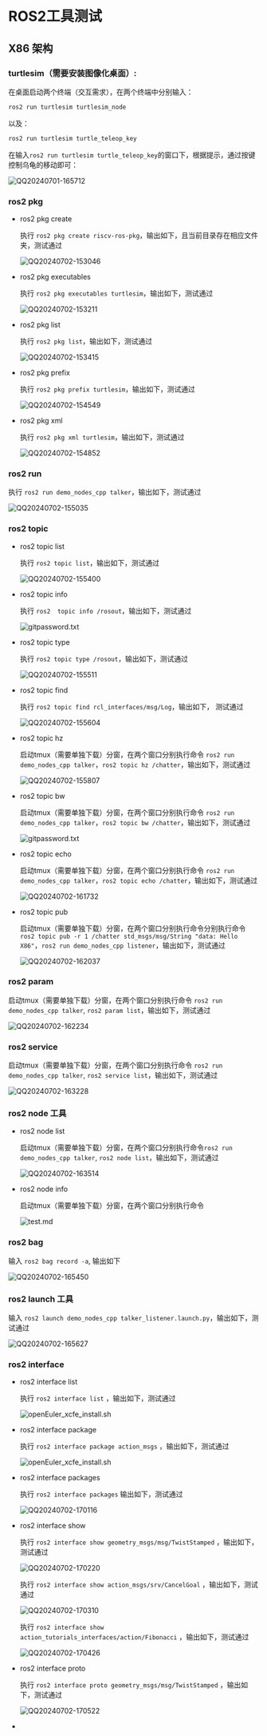 # ROS2工具测试

## X86 架构

### **turtlesim（需要安装图像化桌面）:**

在桌面启动两个终端（交互需求），在两个终端中分别输入：

```bash
ros2 run turtlesim turtlesim_node
```

以及：

```bash
ros2 run turtlesim turtle_teleop_key
```

在输入`ros2 run turtlesim turtle_teleop_key`的窗口下，根据提示，通过按键控制乌龟的移动即可：

![QQ20240701-165712](./start_pics/QQ20240701-165712.png)

### **ros2 pkg**

- ros2 pkg create

  执行 `ros2 pkg create riscv-ros-pkg`，输出如下，且当前目录存在相应文件夹，测试通过

  ![QQ20240702-153046](./start_pics/QQ20240702-153046.png)

- ros2 pkg executables

  执行 `ros2 pkg executables turtlesim`，输出如下，测试通过

  ![QQ20240702-153211](/home/kunama/Desktop/PLCT/start/start_pics/QQ20240702-153211.png)

- ros2 pkg list

  执行 `ros2 pkg list`，输出如下，测试通过

  ![QQ20240702-153415](./test_pic/QQ20240702-153415.png)

- ros2 pkg prefix

  执行 `ros2 pkg prefix turtlesim`，输出如下，测试通过

  ![QQ20240702-154549](./test_pic/QQ20240702-154549.png)

- ros2 pkg xml

  执行 `ros2 pkg xml turtlesim`，输出如下，测试通过

  ![QQ20240702-154852](./test_pic/QQ20240702-154852.png)

### ros2 run

执行 `ros2 run demo_nodes_cpp talker`，输出如下，测试通过

![QQ20240702-155035](./test_pic/QQ20240702-155035.png)

### ros2 topic

- ros2 topic list

  执行  `ros2 topic list`，输出如下，测试通过

  ![QQ20240702-155400](./test_pic/QQ20240702-155400.png)

- ros2 topic info

  执行 `ros2  topic info /rosout`，输出如下，测试通过

  ![gitpassword.txt](./test_pic/gitpassword.txt.png)

- ros2 topic type

  执行 `ros2 topic type /rosout`，输出如下，测试通过

  ![QQ20240702-155511](./test_pic/QQ20240702-155511.png)

- ros2 topic find

  执行 `ros2 topic find rcl_interfaces/msg/Log`，输出如下， 测试通过

  ![QQ20240702-155604](./test_pic/QQ20240702-155604.png)

- ros2 topic hz

  启动tmux（需要单独下载）分窗，在两个窗口分别执行命令 `ros2 run demo_nodes_cpp talker`，`ros2 topic hz /chatter`，输出如下，测试通过

  ![QQ20240702-155807](./test_pic/QQ20240702-155807.png)

- ros2 topic bw

  启动tmux（需要单独下载）分窗，在两个窗口分别执行命令 `ros2 run demo_nodes_cpp talker`，`ros2 topic bw /chatter`，输出如下，测试通过

  ![gitpassword.txt](./test_pic/gitpassword.txt.png)

- ros2 topic echo

  启动tmux（需要单独下载）分窗，在两个窗口分别执行命令 `ros2 run demo_nodes_cpp talker`，`ros2 topic echo /chatter`，输出如下，测试通过

  ![QQ20240702-161732](./test_pic/QQ20240702-161732.png)

- ros2 topic pub

  启动tmux（需要单独下载）分窗，在两个窗口分别执行命令分别执行命令 `ros2 topic pub -r 1 /chatter std_msgs/msg/String "data: Hello X86"`，`ros2 run demo_nodes_cpp listener`，输出如下，测试通过

  ![QQ20240702-162037](./test_pic/QQ20240702-162037.png)

### ros2 param

启动tmux（需要单独下载）分窗，在两个窗口分别执行命令 `ros2 run demo_nodes_cpp talker`, `ros2 param list`，输出如下，测试通过

![QQ20240702-162234](./test_pic/QQ20240702-162234.png)

### ros2 service

启动tmux（需要单独下载）分窗，在两个窗口分别执行命令 `ros2 run demo_nodes_cpp talker`, `ros2 service list`，输出如下，测试通过

![QQ20240702-163228](./test_pic/QQ20240702-163228.png)

### ros2 node 工具

- ros2 node list

  启动tmux（需要单独下载）分窗，在两个窗口分别执行命令`ros2 run demo_nodes_cpp talker`, `ros2 node list`，输出如下，测试通过

  ![QQ20240702-163514](./test_pic/QQ20240702-163514.png)

- ros2 node info

  启动tmux（需要单独下载）分窗，在两个窗口分别执行命令

  ![test.md](./test_pic/test.md.png)

### ros2 bag 

输入 `ros2 bag record -a`, 输出如下

![QQ20240702-165450](./test_pic/QQ20240702-165450.png)

### ros2 launch 工具

输入 `ros2 launch demo_nodes_cpp talker_listener.launch.py`，输出如下，测试通过

![QQ20240702-165627](./test_pic/QQ20240702-165627.png)

### ros2 interface 

- ros2 interface list

  执行 `ros2 interface list` ，输出如下，测试通过

  ![openEuler_xcfe_install.sh](./test_pic/openEuler_xcfe_install.sh.png)

- ros2 interface package

  执行 `ros2 interface package action_msgs` ，输出如下，测试通过

  ![openEuler_xcfe_install.sh](./test_pic/openEuler_xcfe_install.sh.png)

- ros2 interface packages

  执行 `ros2 interface packages` 输出如下，测试通过

  ![QQ20240702-170116](./test_pic/QQ20240702-170116.png)

- ros2 interface show

  执行 `ros2 interface show geometry_msgs/msg/TwistStamped` ，输出如下，测试通过

  ![QQ20240702-170220](./test_pic/QQ20240702-170220.png)

  执行 `ros2 interface show action_msgs/srv/CancelGoal` ，输出如下，测试通过

  ![QQ20240702-170310](./test_pic/QQ20240702-170310.png)

  执行 `ros2 interface show action_tutorials_interfaces/action/Fibonacci` ，输出如下，测试通过

  ![QQ20240702-170426](./test_pic/QQ20240702-170426.png)

- ros2 interface proto

  执行 `ros2 interface proto geometry_msgs/msg/TwistStamped` ，输出如下，测试通过

  ![QQ20240702-170522](./test_pic/QQ20240702-170522.png)

- 
